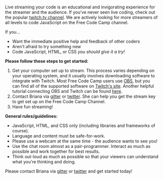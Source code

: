 Live streaming your code is an educational and invigorating experience for the streamer and the audience. If you've never seen live coding, check out the popular [twitch.tv channel](http://twitch.tv/freecodecamp). We are actively looking for more streamers of all levels to code JavaScript on the Free Code Camp channel.

If you...
* Want the immediate positive help and feedback of other coders
* Aren't afraid to try something new
* Code JavaScript, HTML, or CSS
_you should give it a try!_



**Please follow these steps to get started:**
1. Get your computer set up to stream. This process varies depending on your operating system, and it usually involves downloading software to integrate with Twitch. Most Free Code Camp users use [OBS](https://obsproject.com/forum/resources/setting-up-obs-with-twitch.117/), but you can find all of the supported software on [Twitch's site](http://www.twitch.tv/broadcast). Another helpful tutorial connecting OBS and Twitch can be found [here](http://www.hdpvrcapture.com/wordpress/?p=5951).
2. Contact Briana via [gitter](https://gitter.im/septimus) or [twitter](https://twitter.com/brianamarie132). She can help you get the stream key to get set up on the Free Code Camp Channel. 
3. Have fun streaming! 

**General rules/guidelines:**
* JavaScript, HTML, and CSS only (including libraries and frameworks of course).
* Language and content must be safe-for-work.
* Please use a webcam at the same time - the audience wants to see you!
* Use the chat room almost as a pair-programmer. Interact as much as possible and work together for best results.
* Think out-loud as much as possible so that your viewers can understand what you're thinking and doing.

Please contact Briana via [gitter](https://gitter.im/septimus) or [twitter](https://twitter.com/brianamarie132) and get started today! 